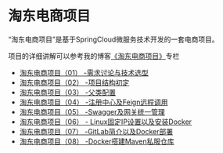 # 淘东电商项目

“淘东电商项目”是基于SpringCloud微服务技术开发的一套电商项目。

项目的详细讲解可以参考我的博客[《淘东电商项目》](https://blog.csdn.net/qq_20042935/category_9444667.html)专栏

- [淘东电商项目（01） -需求讨论与技术选型](https://blog.csdn.net/qq_20042935/article/details/104114076)
- [淘东电商项目（02） -项目结构初定](https://blog.csdn.net/qq_20042935/article/details/104122766)
- [淘东电商项目（03） -父类配置](https://blog.csdn.net/qq_20042935/article/details/104128156)
- [淘东电商项目（04） -注册中心及Feign远程调用](https://blog.csdn.net/qq_20042935/article/details/104132135)
- [淘东电商项目（05） -Swagger及网关统一管理](https://blog.csdn.net/qq_20042935/article/details/104149823)
- [淘东电商项目（06） - Linux固定IP设置以及安装Docker](https://yanglinwei.blog.csdn.net/article/details/104246233)
- [淘东电商项目（07） -GitLab简介以及Docker部署](https://yanglinwei.blog.csdn.net/article/details/104248677)
- [淘东电商项目（08） -Docker搭建Maven私服仓库](https://yanglinwei.blog.csdn.net/article/details/104251876)
